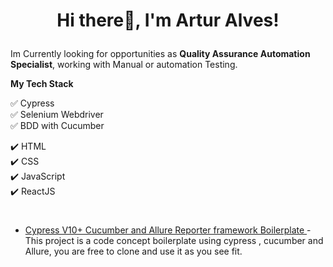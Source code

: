 <h1>
  <p align="center"> Hi there👋, I'm Artur Alves!
</h1>
<p>Im Currently looking for opportunities as <strong> Quality Assurance Automation Specialist</strong>, working with Manual or automation Testing.

  
  
<p><strong>My Tech Stack </strong>

:white_check_mark: Cypress <br/>
:white_check_mark: Selenium Webdriver<br/>
:white_check_mark: BDD with Cucumber<br/>

:heavy_check_mark:	 HTML  <br/>
:heavy_check_mark:	 CSS  <br/>
:heavy_check_mark:	 JavaScript<br/>
:heavy_check_mark:	 ReactJS  <br/>

<h1></h1>

- [Cypress V10+  Cucumber and Allure Reporter framework Boilerplate ](https://github.com/ArturAAlves/Cypress-BDD-Allure-Boilerplate) - This project is a code concept boilerplate using cypress , cucumber and Allure, you are free to clone and use it as you see fit. 
 
<!--
**ArturAAlves/ArturAAlves** is a ✨ _special_ ✨ repository because its `README.md` (this file) appears on your GitHub profile.

Here are some ideas to get you started:

- 🔭 I’m currently working on ...
- 🌱 I’m currently learning ...
- 👯 I’m looking to collaborate on ...
- 🤔 I’m looking for help with ...
- 💬 Ask me about ...
- 📫 How to reach me: ...
- ⚡ Fun fact: ...
-->
